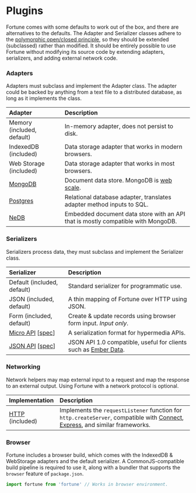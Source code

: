 # Plugins

Fortune comes with some defaults to work out of the box, and there are alternatives to the defaults. The Adapter and Serializer classes adhere to the [polymorphic open/closed principle](https://en.wikipedia.org/wiki/Open/closed_principle#Polymorphic_open.2Fclosed_principle), so they should be extended (subclassed) rather than modified. It should be entirely possible to use Fortune without modifying its source code by extending adapters, serializers, and adding external network code.


### Adapters

Adapters must subclass and implement the Adapter class. The adapter could be backed by anything from a text file to a distributed database, as long as it implements the class.

| Adapter          | Description                                              |
|:-----------------|:---------------------------------------------------------|
| Memory (included, default) | In-memory adapter, does not persist to disk. |
| IndexedDB (included) | Data storage adapter that works in modern browsers. |
| Web Storage (included) | Data storage adapter that works in most browsers. |
| [MongoDB](https://github.com/fortunejs/fortune-mongodb) | Document data store. MongoDB is [web scale](http://www.mongodb-is-web-scale.com/). |
| [Postgres](https://github.com/fortunejs/fortune-postgres) | Relational database adapter, translates adapter method inputs to SQL. |
| [NeDB](https://github.com/fortunejs/fortune-nedb) | Embedded document data store with an API that is mostly compatible with MongoDB. |


### Serializers

Serializers process data, they must subclass and implement the Serializer class.

| Serializer       | Description                                              |
|:-----------------|:---------------------------------------------------------|
| Default (included, default) | Standard serializer for programmatic use. |
| JSON (included, default) | A thin mapping of Fortune over HTTP using JSON. |
| Form (included, default) | Create & update records using browser form input. *Input only*. |
| [Micro API](https://github.com/fortunejs/fortune-micro-api) [[spec](http://micro-api.org)] | A serialization format for hypermedia APIs. |
| [JSON API](https://github.com/fortunejs/fortune-json-api) [[spec](http://jsonapi.org)] | JSON API 1.0 compatible, useful for clients such as [Ember Data](https://github.com/emberjs/data). |


### Networking

Network helpers may map external input to a request and map the response to an external output. Using Fortune with a network protocol is optional.

| Implementation   | Description                                              |
|:-----------------|:---------------------------------------------------------|
| [HTTP](http://fortunejs.com/api/#net-http) (included) | Implements the `requestListener` function for `http.createServer`, compatible with [Connect](https://github.com/senchalabs/connect), [Express](http://expressjs.com/), and similar frameworks. |


### Browser

Fortune includes a browser build, which comes with the IndexedDB & WebStorage adapters and the default serializer. A CommonJS-compatible build pipeline is required to use it, along with a bundler that supports the `browser` feature of `package.json`.

```js
import fortune from 'fortune' // Works in browser environment.
```
